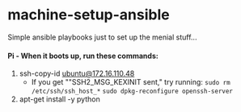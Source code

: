 # machine-setup-ansible
Simple ansible playbooks just to set up the menial stuff...

#### Pi - When it boots up, run these commands:
1. ssh-copy-id ubuntu@172.16.110.48
	* If you get ""SSH2_MSG_KEXINIT sent," try running: 
 `sudo rm /etc/ssh/ssh_host_*`
 `sudo dpkg-reconfigure openssh-server`
2. apt-get install -y python